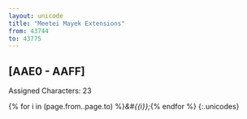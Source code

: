 ```yaml
---
layout: unicode
title: "Meetei Mayek Extensions"
from: 43744
to: 43775
---
```


## 	[AAE0 - AAFF]

Assigned Characters: 23

{% for i in (page.from..page.to) %}<i>&#{{i}};</i>{% endfor %}
{:.unicodes}
